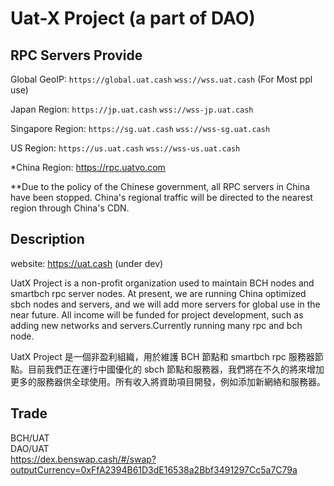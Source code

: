 # Uat-X Project (a part of DAO) 

## RPC Servers Provide
Global GeoIP: `https://global.uat.cash`  `wss://wss.uat.cash`  (For Most ppl use)


Japan Region: `https://jp.uat.cash`  `wss://wss-jp.uat.cash`

Singapore Region: `https://sg.uat.cash`  `wss://wss-sg.uat.cash`

US Region: `https://us.uat.cash` `wss://wss-us.uat.cash`

\*China Region: https://rpc.uatvo.com

\**Due to the policy of the Chinese government, all RPC servers in China have been stopped. China's regional traffic will be directed to the nearest region through China's CDN.



## Description

website: https://uat.cash (under dev)

UatX Project is a non-profit organization used to maintain BCH nodes and smartbch rpc server nodes. At present, we are running China optimized sbch nodes and servers, and we will add more servers for global use in the near future. All income will be funded for project development, such as adding new networks and servers.Currently running many rpc and bch node.  

UatX Project 是一個非盈利組織，用於維護 BCH 節點和 smartbch rpc 服務器節點。目前我們正在運行中國優化的 sbch 節點和服務器，我們將在不久的將來增加更多的服務器供全球使用。所有收入將資助項目開發，例如添加新網絡和服務器。  

## Trade  
BCH/UAT  
DAO/UAT  
https://dex.benswap.cash/#/swap?outputCurrency=0xFfA2394B61D3dE16538a2Bbf3491297Cc5a7C79a  

